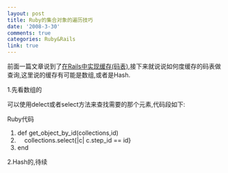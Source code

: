 ```yaml
---
layout: post
title: Ruby的集合对象的遍历技巧
date: '2008-3-30'
comments: true
categories: Ruby&Rails
link: true
---
```

<p>前面一篇文章说到了<a href="http://iceskysl.1sters.com/?action=show&amp;id=238">在Rails中实现缓存(码表)</a>,接下来就说说如何度缓存的码表做查询,这里说的缓存有可能是数组,或者是Hash.</p>
<p>1.先看数组的</p>
<p>可以使用delect或者select方法来查找需要的那个元素,代码段如下:</p>
<p>
<div class="codeText">
<div class="codeHead">Ruby代码</div>
<ol start="1" class="dp-rb">
    <li class="alt"><span><span class="keyword">def</span><span>&nbsp;get_object_by_id(collections,id)&nbsp;&nbsp;</span></span></li>
    <li class=""><span>&nbsp;&nbsp;&nbsp;&nbsp;collections.select{|c|&nbsp;c.step_id&nbsp;==&nbsp;id}&nbsp;&nbsp;</span></li>
    <li class="alt"><span><span class="keyword">end</span><span>&nbsp;&nbsp;</span></span></li>
</ol>
</div>
2.Hash的,待续</p>

